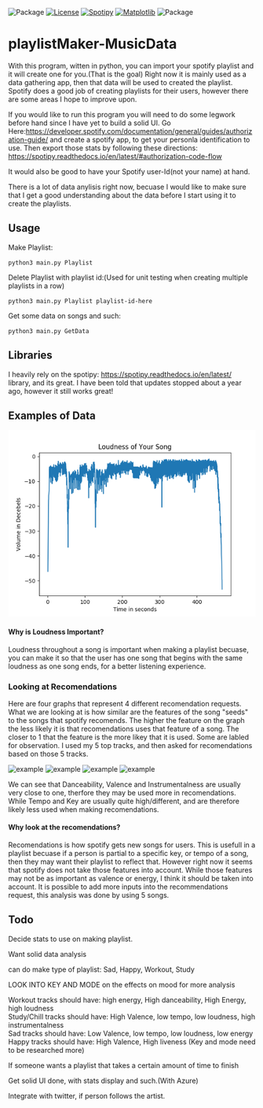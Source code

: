 ![Package](https://img.shields.io/pypi/pyversions/Django.svg)
[![License](https://img.shields.io/badge/license-GNU-blue.svg)](https://github.com/DackJempsey/playlistMaker/blob/master/LICENSE.md)
[![Spotipy](https://img.shields.io/badge/library-spotipy-brightgreen.svg)](https://spotipy.readthedocs.io/en/latest/)
[![Matplotlib](https://img.shields.io/badge/library-matplotlib-brightgreen.svg)](https://matplotlib.org/index.html)
![Package](https://img.shields.io/badge/for-fun-orange.svg)

# playlistMaker-MusicData
With this program, witten in python, you can import your spotify playlist and it will create one for you.(That is the goal) Right now it is mainly used as a data gathering app, then that data will be used to created the playlist. Spotify does a good job of creating playlists for their users, however there are some areas I hope to improve upon.

If you would like to run this program you will need to do some legwork before hand since I have yet to build a 
solid UI. Go Here:https://developer.spotify.com/documentation/general/guides/authorization-guide/ and create a spotify app, to get your personla identification to use. Then export those stats by following these directions: https://spotipy.readthedocs.io/en/latest/#authorization-code-flow

It would also be good to have your Spotify user-Id(not your name) at hand.

There is a lot of data anylisis right now, becuase I would like to make sure that I get a good understanding about the data before I start using it to create the playlists.

## Usage 
Make Playlist:
```
python3 main.py Playlist
```
Delete Playlist with playlist id:(Used for unit testing when creating multiple playlists in a row)
```
python3 main.py Playlist playlist-id-here
```
Get some data on songs and such:
```
python3 main.py GetData
```

## Libraries
I heavily rely on the spotipy: https://spotipy.readthedocs.io/en/latest/ library, and its great. I have been told that updates stopped about a year ago, however it still works great!

## Examples of Data
![example](https://github.com/DackJempsey/playlistMaker/blob/master/examples/LetItHappen.png)
#### Why is Loudness Important?
Loudness throughout a song is important when making a playlist becuase, you can make it so that the user has one song that begins with the same loudness as one song ends, for a better listening experience.

### Looking at Recomendations
Here are four graphs that represent 4 different recomendation requests. What we are looking at is how similar are the features of the song "seeds" to the songs that spotify recomends. The higher the feature on the graph the less likely it is that recomendations uses that feature of a song. The closer to 1 that the feature is the more likey that it is used. Some are labled for observation. I used my 5 top tracks, and then asked for recomendations based on those 5 tracks.

![example](https://github.com/DackJempsey/playlistMaker-MusicData/blob/master/examples/ratios1.png)
![example](https://github.com/DackJempsey/playlistMaker-MusicData/blob/master/examples/ratios2.png)
![example](https://github.com/DackJempsey/playlistMaker-MusicData/blob/master/examples/ratios3.png)
![example](https://github.com/DackJempsey/playlistMaker-MusicData/blob/master/examples/ratios4.png)

We can see that Danceability, Valence and Instrumentalness are usually very close to one, therfore they may be used more in recomendations. While Tempo and Key are usually quite high/different, and are therefore likely less used when making recomendations.
#### Why look at the recomendations?
Recomendations is how spotify gets new songs for users. This is usefull in a playlist becuase if a person is partial to a specific key, or tempo of a song, then they may want their playlist to reflect that. However right now it seems that spotify does not take those features into account. While those features may not be as important as valence or energy, I think it should be taken into account. It is possible to add more inputs into the recommendations request, this analysis was done by using 5 songs.  


## Todo
Decide stats to use on making playlist.

Want solid data analysis

can do make type of playlist: Sad, Happy, Workout, Study

LOOK INTO KEY AND MODE on the effects on mood for more analysis

Workout tracks should have: high energy, High danceability, High Energy, high loudness\
Study/Chill tracks should have: High Valence, low tempo, low loudness, high instrumentalness\
Sad tracks should have: Low Valence, low tempo, low loudness, low energy\
Happy tracks should have: High Valence, High liveness (Key and mode need to be researched more)

If someone wants a playlist that takes a certain amount of time to finish

Get solid UI done, with stats display and such.(With Azure)

Integrate with twitter, if person follows the artist.
